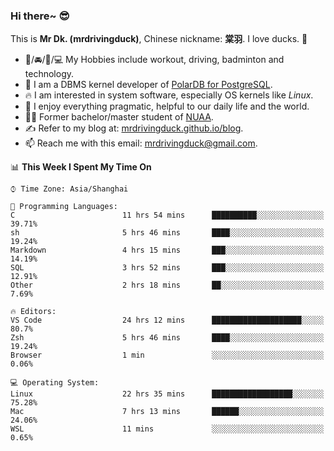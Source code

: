 ### Hi there~ 😎

This is **Mr Dk. (mrdrivingduck)**, Chinese nickname: **棠羽**. I love ducks. 🦆

- 💪/🚘/🏸/💻 My Hobbies include workout, driving, badminton and technology.
- 🍊 I am a DBMS kernel developer of [PolarDB for PostgreSQL](https://github.com/ApsaraDB/PolarDB-for-PostgreSQL).
- 🔥 I am interested in system software, especially OS kernels like *Linux*.
- 🔧 I enjoy everything pragmatic, helpful to our daily life and the world.
- 👨‍🎓 Former bachelor/master student of [NUAA](https://en.wikipedia.org/wiki/Nanjing_University_of_Aeronautics_and_Astronautics).
- ✍ Refer to my blog at: [mrdrivingduck.github.io/blog](https://www.mrdrivingduck.cn/blog/#/).
- 📫 Reach me with this email: [mrdrivingduck@gmail.com](mailto:mrdrivingduck@gmail.com).

<!--START_SECTION:waka-->
📊 **This Week I Spent My Time On** 

```text
⌚︎ Time Zone: Asia/Shanghai

💬 Programming Languages: 
C                        11 hrs 54 mins      ██████████░░░░░░░░░░░░░░░   39.71% 
sh                       5 hrs 46 mins       ████░░░░░░░░░░░░░░░░░░░░░   19.24% 
Markdown                 4 hrs 15 mins       ███░░░░░░░░░░░░░░░░░░░░░░   14.19% 
SQL                      3 hrs 52 mins       ███░░░░░░░░░░░░░░░░░░░░░░   12.91% 
Other                    2 hrs 18 mins       ██░░░░░░░░░░░░░░░░░░░░░░░   7.69%

🔥 Editors: 
VS Code                  24 hrs 12 mins      ████████████████████░░░░░   80.7% 
Zsh                      5 hrs 46 mins       ████░░░░░░░░░░░░░░░░░░░░░   19.24% 
Browser                  1 min               ░░░░░░░░░░░░░░░░░░░░░░░░░   0.06%

💻 Operating System: 
Linux                    22 hrs 35 mins      ██████████████████░░░░░░░   75.28% 
Mac                      7 hrs 13 mins       ██████░░░░░░░░░░░░░░░░░░░   24.06% 
WSL                      11 mins             ░░░░░░░░░░░░░░░░░░░░░░░░░   0.65%

```


<!--END_SECTION:waka-->

<!-- ![Mr Dk.'s GitHub Stats](https://github-readme-stats.vercel.app/api?username=mrdrivingduck&count_private&show_icons=true&theme=buefy) -->

<!-- ![Most Used Languages](https://github-readme-stats.vercel.app/api/top-langs/?username=mrdrivingduck&exclude_repo=mips32-CPU,snort-tcp-socket&theme=buefy&layout=compact&langs_count=10) -->


<!--
**mrdrivingduck/mrdrivingduck** is a ✨ _special_ ✨ repository because its `README.md` (this file) appears on your GitHub profile.

Here are some ideas to get you started:

- 🔭 I’m currently working on ...
- 🌱 I’m currently learning ...
- 👯 I’m looking to collaborate on ...
- 🤔 I’m looking for help with ...
- 💬 Ask me about ...
- 📫 How to reach me: ...
- 😄 Pronouns: ...
- ⚡ Fun fact: ...
-->
